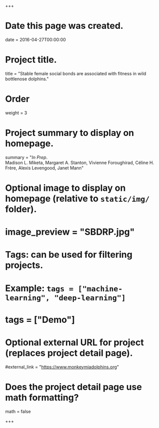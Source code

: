 +++
# Date this page was created.
date = 2016-04-27T00:00:00

# Project title.
title = "Stable female social bonds are associated with fitness in wild bottlenose dolphins."

# Order
weight = 3

# Project summary to display on homepage.
summary = "*In Prep*. <br> Madison L. Miketa, Margaret A. Stanton, Vivienne Foroughirad, Céline H. Frère, Alexis Levengood, Janet Mann"

# Optional image to display on homepage (relative to `static/img/` folder).
# image_preview = "SBDRP.jpg"

# Tags: can be used for filtering projects.
# Example: `tags = ["machine-learning", "deep-learning"]`
# tags = ["Demo"]

# Optional external URL for project (replaces project detail page).
#external_link = "https://www.monkeymiadolphins.org"

# Does the project detail page use math formatting?
math = false

+++


